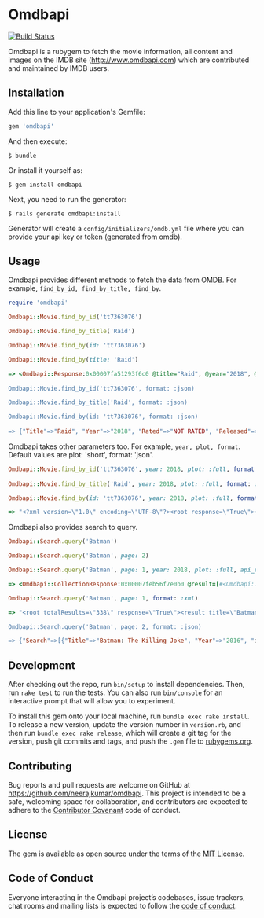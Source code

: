 # Omdbapi

[![Build Status](https://travis-ci.org/neerajkumar/omdbapi.svg?branch=master)](https://travis-ci.org/neerajkumar/omdbapi)

Omdbapi is a rubygem to fetch the movie information, all content and images on the IMDB site (http://www.omdbapi.com) which are contributed and maintained by IMDB users.

## Installation

Add this line to your application's Gemfile:

```ruby
gem 'omdbapi'
```

And then execute:

    $ bundle

Or install it yourself as:

    $ gem install omdbapi
    
Next, you need to run the generator:

    $ rails generate omdbapi:install
    
Generator will create a ```config/initializers/omdb.yml``` file where you can provide your api key or token (generated from omdb).     

## Usage

Omdbapi provides different methods to fetch the data from OMDB. For example, ```find_by_id, find_by_title, find_by```.

```ruby
require 'omdbapi'

Omdbapi::Movie.find_by_id('tt7363076')

Omdbapi::Movie.find_by_title('Raid')

Omdbapi::Movie.find_by(id: 'tt7363076')

Omdbapi::Movie.find_by(title: 'Raid')

=> <Omdbapi::Response:0x00007fa51293f6c0 @title="Raid", @year="2018", @rated="NOT ...
    
Omdbapi::Movie.find_by_id('tt7363076', format: :json)

Omdbapi::Movie.find_by_title('Raid', format: :json)

Omdbapi::Movie.find_by(id: 'tt7363076', format: :json)
    
=> {"Title"=>"Raid", "Year"=>"2018", "Rated"=>"NOT RATED", "Released"=>"16 Mar ...
```
    
Omdbapi takes other parameters too. For example, ```year, plot, format```. Default values are plot: 'short', format: 'json'.
    
```ruby
Omdbapi::Movie.find_by_id('tt7363076', year: 2018, plot: :full, format: :xml)
    
Omdbapi::Movie.find_by_title('Raid', year: 2018, plot: :full, format: :xml)

Omdbapi::Movie.find_by(id: 'tt7363076', year: 2018, plot: :full, format: :xml)

=> "<?xml version=\"1.0\" encoding=\"UTF-8\"?><root response=\"True\"><movie title=\..."
```

Omdbapi also provides search to query. 

```ruby
Omdbapi::Search.query('Batman')

Omdbapi::Search.query('Batman', page: 2)

Omdbapi::Search.query('Batman', page: 1, year: 2018, plot: :full, api_version: 1)

=> <Omdbapi::CollectionResponse:0x00007feb56f7e0b0 @result=[#<Omdbapi::Response:0x00007feb56f7e038 @title="Batman: The Killing Joke" ...

Omdbapi::Search.query('Batman', page: 1, format: :xml)

=> "<root totalResults=\"338\" response=\"True\"><result title=\"Batman: The Killing ...

Omdbapi::Search.query('Batman', page: 2, format: :json)

=> {"Search"=>[{"Title"=>"Batman: The Killing Joke", "Year"=>"2016", "imdbID"=> ...
```

## Development

After checking out the repo, run `bin/setup` to install dependencies. Then, run `rake test` to run the tests. You can also run `bin/console` for an interactive prompt that will allow you to experiment.

To install this gem onto your local machine, run `bundle exec rake install`. To release a new version, update the version number in `version.rb`, and then run `bundle exec rake release`, which will create a git tag for the version, push git commits and tags, and push the `.gem` file to [rubygems.org](https://rubygems.org).

## Contributing

Bug reports and pull requests are welcome on GitHub at https://github.com/neerajkumar/omdbapi. This project is intended to be a safe, welcoming space for collaboration, and contributors are expected to adhere to the [Contributor Covenant](http://contributor-covenant.org) code of conduct.

## License

The gem is available as open source under the terms of the [MIT License](https://opensource.org/licenses/MIT).

## Code of Conduct

Everyone interacting in the Omdbapi project’s codebases, issue trackers, chat rooms and mailing lists is expected to follow the [code of conduct](https://github.com/neerajkumar/omdbapi/blob/master/CODE_OF_CONDUCT.md).
